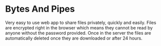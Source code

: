 # Bytes And Pipes

Very easy to use web app to share files privately, quickly and easily. Files are encrypted right in the browser which means they cannot be read by anyone without the password provided. Once in the server the files are automatically deleted once they are downloaded or after 24 hours.
